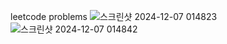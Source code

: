 leetcode problems
![스크린샷 2024-12-07 014823](https://github.com/user-attachments/assets/bc45330b-e668-4d71-8001-2c691854639b)
![스크린샷 2024-12-07 014842](https://github.com/user-attachments/assets/060e6b96-8e74-42eb-b5b2-50611ba6dbd4)
